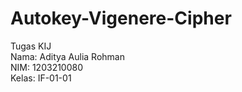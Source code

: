 # Autokey-Vigenere-Cipher
Tugas KIJ\
Nama:  Aditya Aulia Rohman\
NIM:   1203210080\
Kelas: IF-01-01

